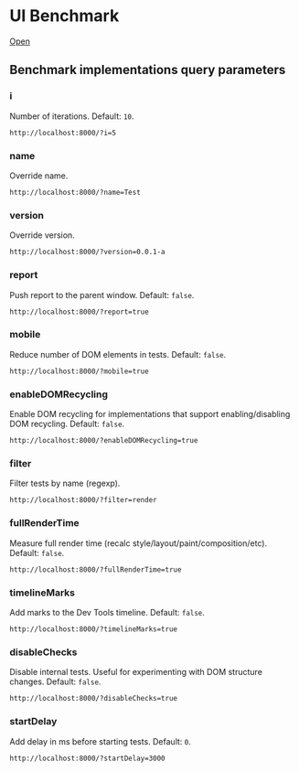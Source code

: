# UI Benchmark

[Open](https://localvoid.github.io/uibench/)

## Benchmark implementations query parameters

### i

Number of iterations. Default: `10`.

`http://localhost:8000/?i=5`

### name

Override name.

`http://localhost:8000/?name=Test`

### version

Override version.

`http://localhost:8000/?version=0.0.1-a`

### report

Push report to the parent window. Default: `false`.

`http://localhost:8000/?report=true`

### mobile

Reduce number of DOM elements in tests. Default: `false`.

`http://localhost:8000/?mobile=true`

### enableDOMRecycling

Enable DOM recycling for implementations that support enabling/disabling DOM recycling. Default: `false`.

`http://localhost:8000/?enableDOMRecycling=true`

### filter

Filter tests by name (regexp).

`http://localhost:8000/?filter=render`

### fullRenderTime

Measure full render time (recalc style/layout/paint/composition/etc). Default: `false`.

`http://localhost:8000/?fullRenderTime=true`

### timelineMarks

Add marks to the Dev Tools timeline. Default: `false`.

`http://localhost:8000/?timelineMarks=true`

### disableChecks

Disable internal tests. Useful for experimenting with DOM structure changes. Default: `false`.

`http://localhost:8000/?disableChecks=true`

### startDelay

Add delay in ms before starting tests. Default: `0`.

`http://localhost:8000/?startDelay=3000`
